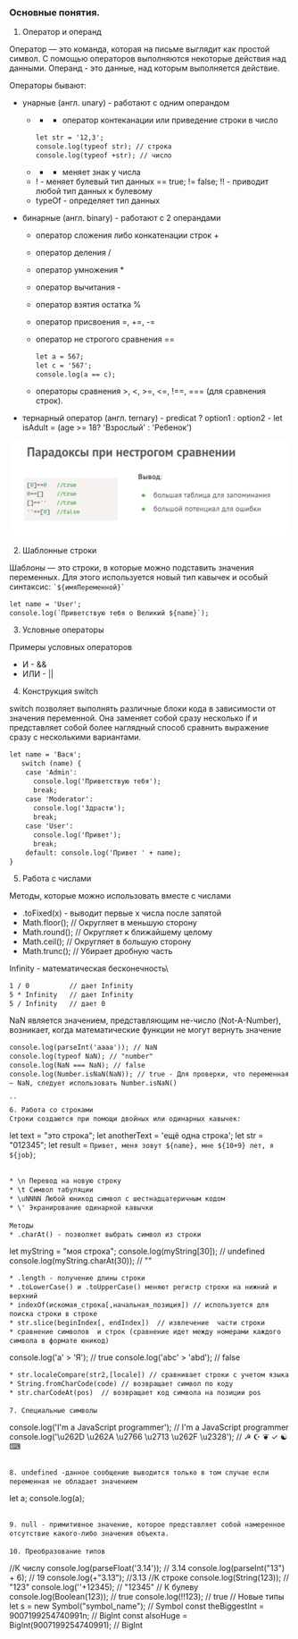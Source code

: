 ### Основные понятия.

1. Оператор и операнд

Оператор — это команда, которая на письме выглядит как простой символ. С помощью операторов выполняются некоторые действия над данными.
Операнд - это данные, над которым выполняется действие.

Операторы бывают:
  * унарные (англ. unary) - работают с одним операндом 
    * + - оператор контеканации или приведение строки в число 
      ```
      let str = '12,3';
      console.log(typeof str); // строка
      console.log(typeof +str); // число

      ```
    * - - меняет знак у числа
    * ! - меняет булевый тип данных  == true; != false;  !! - приводит любой тип данных к булевому
    * typeOf - определяет тип данных
  * бинарные (англ. binary) - работают с 2 операндами
    * оператор сложения либо конкатенации строк +
    * оператор деления /
    * оператор умножения *
    * оператор вычитания -
    * оператор взятия остатка %
    * оператор присвоения =, +=, -=
    * оператор не строгого сравнения ==
      ```
      let a = 567;
      let c = '567';
      console.log(a == c);
      ```

    * операторы сравнения >, <, >=, <=, !==, === (для сравнения строк).
   
  * тернарный оператор (англ. ternary) - predicat ? option1 : option2   - let isAdult = (age >= 18? 'Взрослый' : 'Ребенок')

![alt text](image.png)

2. Шаблонные строки

Шаблоны — это строки, в которые можно подставить значения переменных.
Для этого используется новый тип кавычек и особый синтаксис:  ``` `${имяПеременной}` ```

```
let name = 'User';
console.log(`Приветствую тебя о Великий ${name}`);
```
3. Условные операторы

Примеры условных операторов
   * И - &&  
   * ИЛИ - ||

4. Конструкция switch

switch позволяет выполнять различные блоки кода в зависимости от значения переменной. Она заменяет собой сразу несколько if и представляет собой более наглядный способ сравнить выражение сразу с несколькими вариантами.

```
let name = 'Вася';
   switch (name) {
    case 'Admin':
      console.log('Приветствую тебя');
      break;
    case 'Moderator':
      console.log('Здрасти');
      break;
    case 'User': 
      console.log('Привет');
      break;
    default: console.log('Привет ' + name);
}
```

5. Работа с числами

Методы, которые можно использовать вместе с числами
* .toFixed(х) - выводит первые х числа после запятой
* Math.floor(); // Округляет в меньшую сторону
* Math.round(); // Округляет к ближайшему целому
* Math.ceil(); // Округляет в большую сторону
* Math.trunc(); // Убирает дробную часть

Infinity - математическая бесконечность\
```
1 / 0          // дает Infinity
5 * Infinity   // дает Infinity
5 / Infinity   // дает 0
```

NaN является значением, представляющим не-число (Not-A-Number), возникает, когда математические функции не могут вернуть значение 

```
console.log(parseInt('aaaa')); // NaN
console.log(typeof NaN); // "number"
console.log(NaN === NaN); // false
console.log(Number.isNaN(NaN)); // true - Для проверки, что переменная — NaN, следует использовать Number.isNaN()

``
6. Работа со строками
Строки создаются при помощи двойных или одинарных кавычек:
```
let text = "это строка";
let anotherText = 'ещё одна строка';
let str = "012345"; 
let result = `Привет, меня зовут ${name}, мне ${10+9} лет, я ${job}`;
```

* \n Перевод на новую строку
* \t Символ табуляции
* \uNNNN Любой юникод символ с шестнадцатеричным кодом
* \' Экранирование одинарной кавычки

Методы 
* .charAt() - позволяет выбрать символ из строки
```
let myString = "моя строка";
console.log(myString[30]); // undefined
console.log(myString.charAt(30)); // ""
```
* .length - получение длины строки
* .toLowerCase() и .toUpperCase() меняют регистр строки на нижний и верхний
* indexOf(искомая_строка[,начальная_позиция]) // используется для поиска строки в строке
* str.slice(beginIndex[, endIndex])  // извлечение  части строки
* сравнение символов  и строк (сравнение идет между номерами каждого символа в формате юникод)
```
console.log('а' > 'Я'); // true
console.log('abc' > 'abd'); // false
```
* str.localeCompare(str2,[locale]) // сравнивает строки с учетом языка
* String.fromCharCode(code) // возвращает символ по коду
* str.charCodeAt(pos)  // возвращает код символа на позиции pos

7. Специальные символы
```
console.log('I\'m a JavaScript programmer'); // I'm a JavaScript programmer
console.log('\u262D \u262A \u2766 \u2713 \u262F \u2328'); // ☭ ☪ ❦ ✓ ☯ ⌨
```

8. undefined -данное сообщение выводится только в том случае если переменная не обладает значением
```
let a;
console.log(a);
```

9. null - примитивное значение, которое представляет собой намеренное отсутствие какого-либо значения объекта.

10. Преобразование типов

```
//К числу
console.log(parseFloat('3.14')); // 3.14
console.log(parseInt("13") + 6); // 19
console.log(+"3.13"); //3.13
//К строке
console.log(String(123)); // "123"
console.log(''+12345); // "12345"
// К булеву
console.log(Boolean(123)); // true
console.log(!!123); // true
// Новые типы
let s = new Symbol("symbol_name"); // Symbol
const theBiggestInt = 9007199254740991n; // BigInt
const alsoHuge = BigInt(9007199254740991); // BigInt
```